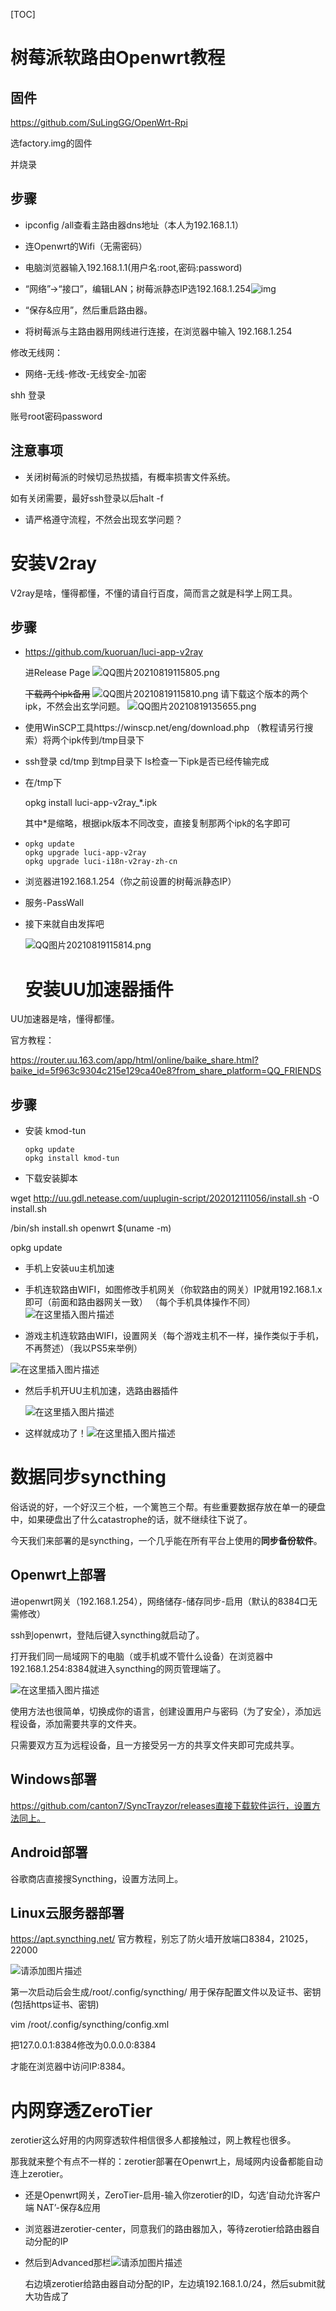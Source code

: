 [TOC]



# 树莓派软路由Openwrt教程

## 固件

https://github.com/SuLingGG/OpenWrt-Rpi

选factory.img的固件

并烧录

## 步骤

* ipconfig /all查看主路由器dns地址（本人为192.168.1.1）

* 连Openwrt的Wifi（无需密码）

* 电脑浏览器输入192.168.1.1(用户名:root,密码:password)

* “网络”->“接口”，编辑LAN；树莓派静态IP选192.168.1.254![img](https://img-blog.csdnimg.cn/20200222154001888.png?x-oss-process=image/watermark,type_ZmFuZ3poZW5naGVpdGk,shadow_10,text_aHR0cHM6Ly9ibG9nLmNzZG4ubmV0L3UwMTE1MzYwMzE=,size_16,color_FFFFFF,t_70)

* “保存&应用”，然后重启路由器。

* 将树莓派与主路由器用网线进行连接，在浏览器中输入 192.168.1.254

  

修改无线网：

* 网络-无线-修改-无线安全-加密

  

shh 登录

账号root密码password

## 注意事项

* 关闭树莓派的时候切忌热拔插，有概率损害文件系统。

如有关闭需要，最好ssh登录以后halt -f

* 请严格遵守流程，不然会出现玄学问题？

# 安装V2ray

V2ray是啥，懂得都懂，不懂的请自行百度，简而言之就是科学上网工具。

## 步骤

* https://github.com/kuoruan/luci-app-v2ray

  进Release Page                         ![QQ图片20210819115805.png](https://i.loli.net/2021/08/19/LseQYlM647RumhJ.png)

  ~~下载两个ipk备用~~       ![QQ图片20210819115810.png](https://i.loli.net/2021/08/19/97VAlu5O3Yyzbxa.png)
  请下载这个版本的两个ipk，不然会出玄学问题。
  ![QQ图片20210819135655.png](https://i.loli.net/2021/08/19/rMyphRuDZX2UqsL.png)

* 使用WinSCP工具https://winscp.net/eng/download.php （教程请另行搜索）将两个ipk传到/tmp目录下

* ssh登录 cd/tmp 到tmp目录下 ls检查一下ipk是否已经传输完成

* 在/tmp下

  opkg install luci-app-v2ray_*.ipk

  其中*是缩略，根据ipk版本不同改变，直接复制那两个ipk的名字即可

* ```
  opkg update
  opkg upgrade luci-app-v2ray
  opkg upgrade luci-i18n-v2ray-zh-cn
  ```

* 浏览器进192.168.1.254（你之前设置的树莓派静态IP）

* 服务-PassWall

* 接下来就自由发挥吧

  ![QQ图片20210819115814.png](https://i.loli.net/2021/08/19/TY8FtsG59wAyaXI.png)
  
  # 安装UU加速器插件

UU加速器是啥，懂得都懂。

官方教程：

https://router.uu.163.com/app/html/online/baike_share.html?baike_id=5f963c9304c215e129ca40e8?from_share_platform=QQ_FRIENDS

## 步骤

* 安装 kmod-tun

  ```shell
  opkg update
  opkg install kmod-tun
  ```

* 下载安装脚本

wget http://uu.gdl.netease.com/uuplugin-script/202012111056/install.sh -O install.sh

/bin/sh install.sh openwrt $(uname -m)

opkg update 

* 手机上安装uu主机加速

* 手机连软路由WIFI，如图修改手机网关（你软路由的网关）IP就用192.168.1.x即可（前面和路由器网关一致） （每个手机具体操作不同）![在这里插入图片描述](https://img-blog.csdnimg.cn/644b4598fd6141d8bab1ce8df223b62d.png?x-oss-process=image/watermark,type_ZmFuZ3poZW5naGVpdGk,shadow_10,text_aHR0cHM6Ly9ibG9nLmNzZG4ubmV0L3dlaXhpbl80NTExMTYxMw==,size_16,color_FFFFFF,t_70#pic_center)


* 游戏主机连软路由WIFI，设置网关（每个游戏主机不一样，操作类似于手机，不再赘述）（我以PS5来举例）

 ![在这里插入图片描述](https://img-blog.csdnimg.cn/57b6b3f74e5940fbaeaf32ebaec948de.jpg?x-oss-process=image/watermark,type_ZmFuZ3poZW5naGVpdGk,shadow_10,text_aHR0cHM6Ly9ibG9nLmNzZG4ubmV0L3dlaXhpbl80NTExMTYxMw==,size_16,color_FFFFFF,t_70#pic_center)


* 然后手机开UU主机加速，选路由器插件

  ![在这里插入图片描述](https://img-blog.csdnimg.cn/fa36a1e408e54835a2920a1a19e59a8d.png?x-oss-process=image/watermark,type_ZmFuZ3poZW5naGVpdGk,shadow_10,text_aHR0cHM6Ly9ibG9nLmNzZG4ubmV0L3dlaXhpbl80NTExMTYxMw==,size_16,color_FFFFFF,t_70#pic_center)


* 这样就成功了！![在这里插入图片描述](https://img-blog.csdnimg.cn/507415f8bb53422dbf16f365c9eb243c.png?x-oss-process=image/watermark,type_ZmFuZ3poZW5naGVpdGk,shadow_10,text_aHR0cHM6Ly9ibG9nLmNzZG4ubmV0L3dlaXhpbl80NTExMTYxMw==,size_16,color_FFFFFF,t_70#pic_center)

# 数据同步syncthing

俗话说的好，一个好汉三个桩，一个篱笆三个帮。有些重要数据存放在单一的硬盘中，如果硬盘出了什么catastrophe的话，就不继续往下说了。

今天我们来部署的是syncthing，一个几乎能在所有平台上使用的**同步备份软件**。

## Openwrt上部署

进openwrt网关（192.168.1.254），网络储存-储存同步-启用（默认的8384口无需修改）

ssh到openwrt，登陆后键入syncthing就启动了。

打开我们同一局域网下的电脑（或手机或不管什么设备）在浏览器中192.168.1.254:8384就进入syncthing的网页管理端了。

![在这里插入图片描述](https://img-blog.csdnimg.cn/6c9b54db58f74a17a20e65ac0e5d3e35.png?x-oss-process=image/watermark,type_ZmFuZ3poZW5naGVpdGk,shadow_10,text_aHR0cHM6Ly9ibG9nLmNzZG4ubmV0L3dlaXhpbl80NTExMTYxMw==,size_16,color_FFFFFF,t_70#pic_center)


使用方法也很简单，切换成你的语言，创建设置用户与密码（为了安全），添加远程设备，添加需要共享的文件夹。

只需要双方互为远程设备，且一方接受另一方的共享文件夹即可完成共享。

## Windows部署

https://github.com/canton7/SyncTrayzor/releases直接下载软件运行，设置方法同上。

## Android部署

谷歌商店直接搜Syncthing，设置方法同上。

## Linux云服务器部署

https://apt.syncthing.net/ 官方教程，别忘了防火墙开放端口8384，21025，22000

![请添加图片描述](https://img-blog.csdnimg.cn/cce7c790ab0c450fbbba30d39c6731f9.png?x-oss-process=image/watermark,type_ZmFuZ3poZW5naGVpdGk,shadow_10,text_aHR0cHM6Ly9ibG9nLmNzZG4ubmV0L3dlaXhpbl80NTExMTYxMw==,size_16,color_FFFFFF,t_70)


第一次启动后会生成/root/.config/syncthing/ 用于保存配置文件以及证书、密钥(包括https证书、密钥)

vim /root/.config/syncthing/config.xml

把127.0.0.1:8384修改为0.0.0.0:8384

才能在浏览器中访问IP:8384。

# 内网穿透ZeroTier

zerotier这么好用的内网穿透软件相信很多人都接触过，网上教程也很多。

那我就来整个有点不一样的：zerotier部署在Openwrt上，局域网内设备都能自动连上zerotier。



* 还是Openwrt网关，ZeroTier-启用-输入你zerotier的ID，勾选‘自动允许客户端 NAT’-保存&应用

* 浏览器进zerotier-center，同意我们的路由器加入，等待zerotier给路由器自动分配的IP

* 然后到Advanced那栏![请添加图片描述](https://img-blog.csdnimg.cn/270b45deb07a40ce90e7e6bce6d16957.png?x-oss-process=image/watermark,type_ZmFuZ3poZW5naGVpdGk,shadow_10,text_aHR0cHM6Ly9ibG9nLmNzZG4ubmV0L3dlaXhpbl80NTExMTYxMw==,size_16,color_FFFFFF,t_70)


  右边填zerotier给路由器自动分配的IP，左边填192.168.1.0/24，然后submit就大功告成了
